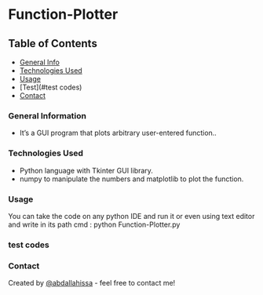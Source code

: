 # Function-Plotter


## Table of Contents
* [General Info](#general-information)
* [Technologies Used](#technologies-used)
* [Usage](#usage)
* [Test](#test codes)
* [Contact](#contact)



### General Information

- It’s a GUI program that plots arbitrary user-entered function..

### Technologies Used

- Python language with Tkinter GUI library.
- numpy to manipulate the numbers and matplotlib to plot the function.


### Usage

You can take the code on any python IDE and run it or even using text editor and write in its path cmd : 
python Function-Plotter.py

### test codes



### Contact
Created by [@abdallahissa](https://www.linkedin.com/in/abdallaissa/) - feel free to contact me!

